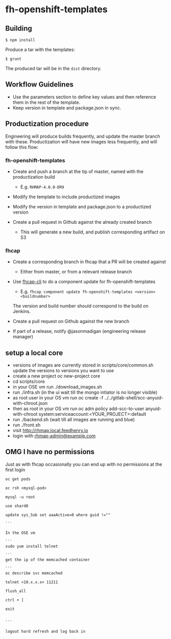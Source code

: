 # fh-openshift-templates

## Building
```shell
$ npm install
```

Produce a tar with the templates:

```shell
$ grunt
```
The produced tar will be in the ```dist``` directory.


## Workflow Guidelines

* Use the parameters section to define key values and then reference them in the rest of the template.
* Keep version in template and package.json in sync.

## Productization procedure

Engineering will produce builds frequently, and update the master branch with these.
Productization will have new images less frequently, and will follow this flow:

### fh-openshift-templates

* Create and push a branch at the tip of master, named with the productization build

    * E.g. `RHMAP-4.0.0-DR9`

* Modify the template to include productized images

* Modify the version in template and package.json to a productized version

* Create a pull request in Github against the already created branch

    * This will generate a new build, and publish corresponding artifact on S3

### fhcap

* Create a corresponding branch in fhcap that a PR will be created against

    * Either from master, or from a relevant release branch

* Use [fhcap-cli](https://github.com/fheng/fhcap-cli) to do a component update for fh-openshift-templates

    * E.g. `fhcap component update fh-openshift-templates <version> <buildnumber>`

    The version and build number should correspond to the build on Jenkins.

* Create a pull request on Github against the new branch

* If part of a release, notify @jasonmadigan (engineering release manager)



## setup a local core

* versions of images are currently stored in scripts/core/common.sh update the versions to versions you want to use
* create a new project oc new-project core
* cd scripts/core
* in your OSE vm run ./download_images.sh
* run ./infra.sh  (in the ui wait till the mongo intiator is no longer visible)
* as root user in your OS vm run oc create -f ../../gitlab-shell/scc-anyuid-with-chroot.json
* then as root in your OS vm run oc adm policy add-scc-to-user anyuid-with-chroot system:serviceaccount:<YOUR_PROJECT>:default
* run ./backend.sh (wait till all images are running and blue)
* run ./front.sh
* visit http://rhmap.local.feedhenry.io
* login with rhmap-admin@example.com

## OMG I have no permissions

Just as with fhcap occasionally you can end up with no permissions at the first login

````
oc get pods

oc rsh <mysql-pod>

mysql -u root

use shard0

update sys_Sub set aaaActive=0 where guid !=""

```

In the OSE vm 

```
sudo yum install telnet

```
get the ip of the memcached container

```
oc describe svc memcached

telnet <10.x.x.x> 11211

flush_all

ctrl + ]

exit


```

logout hard refresh and log back in


